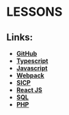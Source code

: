# LESSONS

## Links:
- **[GitHub](https://github.com/bonnysid/lessons-branches/tree/github)**
- **[Typescript](https://github.com/bonnysid/lessons-branches/tree/typescript)**
- **[Javascript](https://github.com/bonnysid/lessons-branches/tree/javascript)**
- **[Webpack](https://github.com/bonnysid/lessons-branches/tree/webpack)**
- **[SICP](https://github.com/bonnysid/lessons-branches/tree/sicp)**
- **[React JS](https://github.com/bonnysid/lessons-branches/tree/rect)**
- **[SQL](https://github.com/bonnysid/lessons-branches/tree/sql)**
- **[PHP](https://github.com/bonnysid/lessons-branches/tree/php)**
